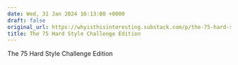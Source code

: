 ```yaml
---
date: Wed, 31 Jan 2024 16:13:08 +0000
draft: false
original_url: https://whyisthisinteresting.substack.com/p/the-75-hard-style-challenge-edition
title: The 75 Hard Style Challenge Edition
---
```


The 75 Hard Style Challenge Edition